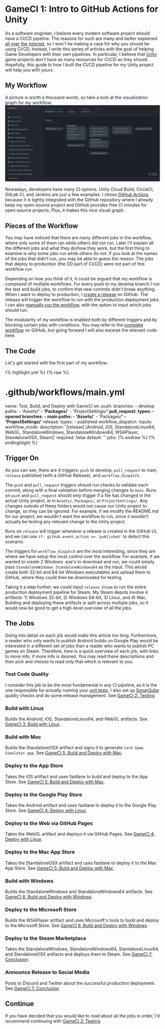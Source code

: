 # GameCI 1: Intro to GitHub Actions for Unity

As a software engineer, I believe every modern software project should have a CI/CD pipeline.
The reasons for such are many and better explained [all](https://www.synopsys.com/glossary/what-is-cicd.html)
 [over](https://www.redhat.com/en/topics/devops/what-is-ci-cd) [the](https://www.infoworld.com/article/3271126/what-is-cicd-continuous-integration-and-continuous-delivery-explained.html)
 [internet](https://en.wikipedia.org/wiki/CI/CD), so I won't be making a case for why you should be using CI/CD.
Instead, I write this series of articles with the goal of helping Game Developers with their own pipelines.
In particular, I believe that [Unity](https://unity.com/) game projects don't have as many resources for CI/CD as they should.
Hopefully, this guide to how I built the CI/CD pipeline for my Unity project will help you with yours.

## My Workflow

A picture is worth a thousand words, so take a look at the visualization graph for my workflow:
[![Test, Build, and Deploy with GameCI](assets/img/cgs-workflow.png)](https://davidmfinol.website/assets/img/cgs-workflow.png)

Nowadays, developers have many CI options. Unity Cloud Build, CircleCI, GitLab CI, and Jenkins are just a few examples.
I chose [GitHub Actions](https://github.com/features/actions) because it is tightly integrated with the GitHub repository where I already keep my open-source project
 and GitHub provides free CI minutes for open-source projects.
Plus, it makes this nice visual graph.

## Pieces of the Workflow

You may have noticed that there are many different jobs in the workflow, where only some of them ran while others did not run.
Later I'll explain all the different jobs and what they do/how they work, but the first thing to examine is why some jobs run while others do not.
If you look at the names of the jobs that didn't run, you may be able to guess the reason: The jobs that deploy to production (the CD part of CI/CD) were not part of this workflow run.

Depending on how you think of it, it could be argued that my workflow is composed of multiple workflows.
For every push to my develop branch I run the test and build jobs, to confirm that new commits didn't break anything.
When I want to deploy to production, I [create a release](https://docs.github.com/en/repositories/releasing-projects-on-github/managing-releases-in-a-repository#creating-a-release) on GitHub. The release will trigger the workflow to run with the production deployment jobs.
I can also [manually run the workflow](https://docs.github.com/en/actions/managing-workflow-runs/manually-running-a-workflow), with the option to input which jobs should run.

The modularity of my workflow is enabled both by different triggers and by blocking certain jobs with conditions.
You may refer to the [complete workflow](https://github.com/finol-digital/Card-Game-Simulator/blob/develop/.github/workflows/main.yml) on GitHub, but going forward I will also excerpt the relevant code here.

## The Code

Let's get started with the first part of my workflow:

{% highlight yml %}
{% raw %}
# .github/workflows/main.yml
name: Test, Build, and Deploy with GameCI
on:
  push:
    branches:
      - develop
    paths:
      - 'Assets/**'
      - 'Packages/**'
      - 'ProjectSettings/**'
  pull_request:
    types:
      - opened
    branches:
      - main
    paths:
      - 'Assets/**'
      - 'Packages/**'
      - 'ProjectSettings/**'
  release:
    types:
      - published
  workflow_dispatch:
    inputs:
      workflow_mode:
        description: '[release] [Android, iOS, StandaloneLinux64, WebGL, StandaloneWindows, StandaloneWindows64, WSAPlayer, StandaloneOSX, Steam]'
        required: false
        default: ''
jobs:
{% endraw %}
{% endhighlight %}

## Trigger On

As you can see, there are 4 triggers: `push` to develop, `pull_request` to main, `release` published (with a GitHub Release), and `workflow_dispatch`.

The `push` and `pull_request` triggers should run checks to validate each commit, along with a final validation before merging changes to `main`.
Runs on `push` and `pull_request` should only trigger if a file has changed in the actual Unity project, ie in `Assets/`, `Packages/`, or `ProjectSettings/`.
Any changes outside of these folders would not cause our Unity project to change, so they can be ignored.
For example, if we modify the README.md for our project, we wouldn't want the workflow to run, since it wouldn't actually be testing any relevant change to the Unity project.

Runs on `release` will trigger whenever a release is created in the GitHub UI, and we can use `if: github.event.action == 'published'` to detect this scenario.

The triggers for `workflow_dispatch` are the most interesting, since they are where we have setup the most control over the workflow.
For example, if we wanted to create 2 Windows .exe's to download and run, we could simply pass `StandaloneWindows StandaloneWindows64` as the input.
This would create both 32-bit and 64-bit Windows executables and upload them to GitHub, where they could then be downloaded for testing.

Taking it a step further, we could input `release Steam` to run the entire production deployment pipeline for Steam.
My Steam depots involve 4 artifacts: 1) Windows 32-bit, 2) Windows 64-bit, 3) Linux, and 4) Mac.
Building and deploying these artifacts is split across multiple jobs, so it would now be good to get a high-level overview of all the jobs.

## The Jobs

Going into detail on each job would make this article too long.
Furthermore, a reader who only wants to publish Android builds on Google Play would be interested in a different set of jobs than a reader who wants to publish PC games on Steam.
Therefore, here is a quick overview of each job, with links to more info, if more info is desired.
You may read these descriptions and then pick and choose to read only that which is relevant to you.

### Test Code Quality
I consider this job to be the most fundamental in any CI pipeline, as it is the one responsible for actually running your [unit tests](https://docs.unity3d.com/Manual/testing-editortestsrunner.html).
I also set up [SonarQube](https://www.sonarqube.org/) quality checks and do some release management.
See [GameCI 2: Testing](gameci-2_testing.html).

### Build with Linux
Builds the Android, iOS, StandaloneLinux64, and WebGL artifacts.
See [GameCI 3: Build with Linux](gameci-3_linuxbuild.html).

### Build with Mac
Builds the StandaloneOSX artifact and signs it to generate `Card Game Simulator.app`.
See [GameCI 5: Build and Deploy with Mac](gameci-5_mac.html).

### Deploy to the App Store
Takes the iOS artifact and uses fastlane to build and deploy to the App Store.
See [GameCI 5: Build and Deploy with Mac](gameci-5_mac.html).

### Deploy to the Google Play Store
Takes the Android artifact and uses fastlane to deploy it to the Google Play Store.
See [GameCI 4: Deploy with Linux](gameci-4_linuxdeploy.html).

### Deploy to the Web via GitHub Pages
Takes the WebGL artifact and deploys it via GitHub Pages.
See [GameCI 4: Deploy with Linux](gameci-4_linuxdeploy.html).

### Deploy to the Mac App Store
Takes the StandaloneOSX artifact and uses fastlane to deploy it to the Mac App Store.
See [GameCI 5: Build and Deploy with Mac](gameci-5_mac.html).

### Build with Windows
Builds the StandaloneWindows and StandaloneWindows64 artifacts.
See [GameCI 6: Build and Deploy with Windows](gameci-6_windows.html).

### Deploy to the Microsoft Store
Builds the WSAPlayer artifact and uses Microsoft's tools to build and deploy to the Microsoft Store.
See [GameCI 6: Build and Deploy with Windows](gameci-6_windows.html).

### Deploy to the Steam Marketplace
Takes the StandaloneWindows, StandaloneWindows64, StandaloneLinux64, and StandaloneOSX artifacts and deploys them to Steam.
See [GameCI 7: Conclusion](gameci-7_conclusion.html).

### Announce Release to Social Media
Posts to Discord and Twitter about the successful production deployment.
See [GameCI 7: Conclusion](gameci-7_conclusion.html).

## Continue

If you have decided that you would like to read about all the jobs in order, I'd recommend continuing with [GameCI 2: Testing](gameci-2_testing.html).
